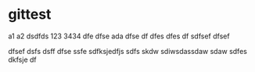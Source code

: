 # gittest

a1
a2
dsdfds
123
3434
dfe
dfse
ada
dfse
df
dfes
dfes
df
sdfsef
dfsef

dfsef
dsfs
dsff
dfse
ssfe
sdfksjedfjs
sdfs
skdw
sdiwsdassdaw
sdaw
sdfes
dkfsje
df